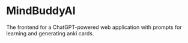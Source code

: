 # MindBuddyAI
 The frontend for a ChatGPT-powered web application with prompts for learning and generating anki cards.
